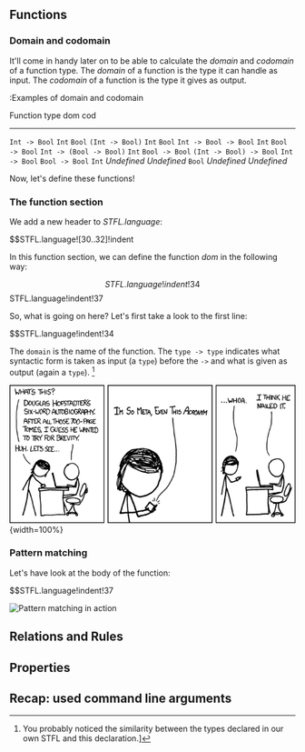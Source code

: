 

 Functions
-----------

### Domain and codomain

It'll come in handy later on to be able to calculate the _domain_ and _codomain_ of a function type.
The _domain_ of a function is the type it can handle as input.
The _codomain_ of a function is the type it gives as output.

:Examples of domain and codomain

Function type		dom		cod
-------------		-----		-----
`Int -> Bool`		`Int`		`Bool`
`(Int -> Bool)`		`Int`		`Bool`
`Int -> Bool -> Bool`	`Int`		`Bool -> Bool`
`Int -> (Bool -> Bool)`	`Int`		`Bool -> Bool`
`(Int -> Bool) -> Bool`	`Int -> Bool`	`Bool -> Bool`
`Int`			_Undefined_	_Undefined_
`Bool`			_Undefined_	_Undefined_


Now, let's define these functions!

### The function section

We add a new header to _STFL.language_:

$$STFL.language![30..32]!indent

In this function section, we can define the function _dom_ in the following way:

$$STFL.language!indent!34
$$STFL.language!indent!37

So, what is going on here? Let's first take a look to the first line:

$$STFL.language!indent!34

The `domain` is the name of the function. The `type -> type` indicates what syntactic form is taken as input (a `type`) before the `->` and what is given as output (again a `type`). [^ISMETA]

![Relevant XKCD (by Randall Munroe, #917)](hofstadter.png){width=100%}


[^ISMETA]: You probably noticed the similarity between the types declared in our own STFL and this declaration.]


### Pattern matching

Let's have look at the body of the function:

$$STFL.language!indent!37


![Pattern matching in action](TypeTrees0annot.png)


 Relations and Rules
---------------------


 Properties
------------


 Recap: used command line arguments
------------------------------------



